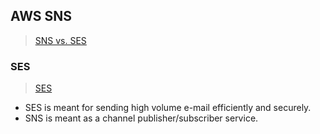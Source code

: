## AWS SNS
> [SNS vs. SES](#SES)  


### SES
> [SES](https://aws.amazon.com/ses/)  

- SES is meant for sending high volume e-mail efficiently and securely.
- SNS is meant as a channel publisher/subscriber service.
